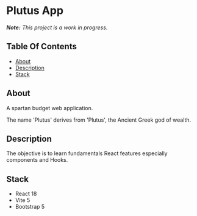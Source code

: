# Plutus App

_**Note:** This project is a work in progress_.

## Table Of Contents

- [About](#about)
- [Description](#description)
- [Stack](#stack)

## About

A spartan budget web application.

The name 'Plutus' derives from 'Plutus', the Ancient Greek god of wealth.

## Description

The objective is to learn fundamentals React features especially components and Hooks.

## Stack

- React 18
- Vite 5
- Bootstrap 5
